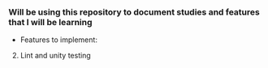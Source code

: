 ### Will be using this repository to document studies and features that I will be learning

- Features to implement:

2. Lint and unity testing